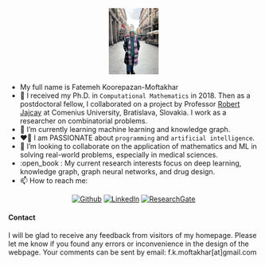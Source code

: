 <div style="text-align: center;"><img src="me.jpeg" width="100" alt="My Image" /></div>

- My full name is Fatemeh Koorepazan-Moftakhar
- 🔭 I received my Ph.D. in `Computational Mathematics` in 2018. Then as a postdoctoral fellow, I collaborated on a project by Professor [Robert Jajcay](http://euler.doa.fmph.uniba.sk/) at Comenius University, Bratislava, Slovakia. I work as a researcher on combinatorial problems. 
- 🌱 I’m currently learning machine learning and knowledge graph.
- :heart_on_fire: I am PASSIONATE about `programming` and `artificial intelligence`.
- 👯 I’m looking to collaborate on the application of mathematics and ML in solving real-world problems, especially in medical sciences.
- <a> :open_book </a>: My current research interests focus on deep learning, knowledge graph, graph neural networks, and drug design.
- 📫 How to reach me: 
<div align="center">
<p>
<a href="https://github.com/fkmoftakhar" target="_blank"><img alt="Github" src="https://img.shields.io/badge/GitHub-%2312100E.svg?&style=for-the-badge&logo=Github&logoColor=white" /></a>
<a href="https://www.linkedin.com/in/fatemeh-koorepazan-moftakhar-456bb251//" target="_blank"><img alt="LinkedIn" src="https://img.shields.io/badge/linkedin-%230077B5.svg?&style=for-the-badge&logo=linkedin&logoColor=white" /></a>
<a href="https://www.researchgate.net/profile/Fatemeh-Koorepazan-Moftakhar" target="_blank"><img height="28" alt="ResearchGate" src="https://achconsa.edu.ng/uploads/4D04027AE7BA/frontend_image/college/vendors/research-gate.svg?&style=for-the-badge&logo=researchgate&logoColor=white" /></a>  
</p>
</div>

#### Contact
I will be glad to receive any feedback from visitors of my homepage. Please let me know if you found any errors or 
inconvenience in the design of the webpage. Your comments can be sent by email: f.k.moftakhar[at]gmail.com




